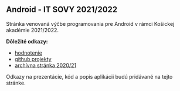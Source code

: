 ## Android - IT SOVY 2021/2022

Stránka venovaná výčbe programovania pre Android v rámci Košickej akadémie 2021/2022.

**Dôležité odkazy:**

* [hodnotenie](hodnotenie2021.md)
* [github projekty](https://github.com/miroslav-opiela?tab=repositories)
* [archívna stránka 2020/21](android2020.md)



Odkazy na prezentácie, kód a popis aplikácii budú pridávané na tejto stránke.
